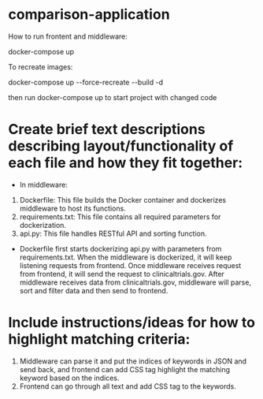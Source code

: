 # comparison-application

How to run frontent and middleware:

docker-compose up

To recreate images:

docker-compose up --force-recreate --build -d

then run docker-compose up to start project with changed code

# Create brief text descriptions describing layout/functionality of each file and how they fit together:

 * In middleware:
 1. Dockerfile: This file builds the Docker container and dockerizes middleware to host its functions.
 2. requirements.txt: This file contains all required parameters for dockerization.
 3. api.py: This file handles RESTful API and sorting function.

 - Dockerfile first starts dockerizing api.py with parameters from requirements.txt. When the middleware is dockerized, it will keep listening requests from frontend. Once middleware receives request from frontend, it will send the request to clinicaltrials.gov. After middleware receives data from clinicaltrials.gov, middleware will parse, sort and filter data and then send to frontend.

# Include instructions/ideas for how to highlight matching criteria:
 1) Middleware can parse it and put the indices of keywords in JSON and send back, and frontend can add CSS tag highlight the matching keyword based on the indices.
 2) Frontend can go through all text and add CSS tag to the keywords.
